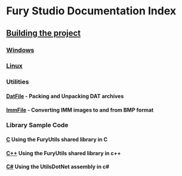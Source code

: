# Fury Studio Documentation Index

## [Building the project](build/index.md)

### [Windows](build/windows.md)

### [Linux](build/linux.md)

### Utilities

#### [DatFile](datfile.md) - Packing and Unpacking DAT archives

#### [ImmFile](immfile.md) - Converting IMM images to and from BMP format

### Library Sample Code

#### [C](c_samples.md) Using the FuryUtils shared library in C

#### [C++](cpp_samples.md) Using the FuryUtils shared library in c++

#### [C#](cs_samples.md) Using the UtilsDotNet assembly in c#

